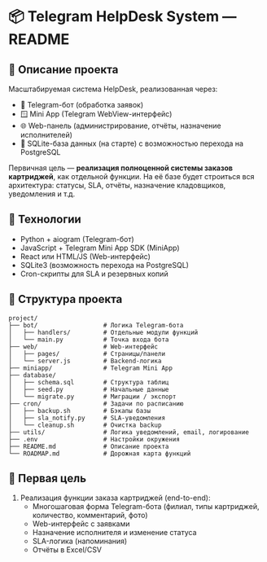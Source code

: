# 📦 Telegram HelpDesk System — README

## 🧩 Описание проекта
Масштабируемая система HelpDesk, реализованная через:
- 🤖 Telegram-бот (обработка заявок)
- 🪟 Mini App (Telegram WebView-интерфейс)
- 🌐 Web-панель (администрирование, отчёты, назначение исполнителей)
- 💾 SQLite-база данных (на старте) с возможностью перехода на PostgreSQL

Первичная цель — **реализация полноценной системы заказов картриджей**, как отдельной функции. На её базе будет строиться вся архитектура: статусы, SLA, отчёты, назначение кладовщиков, уведомления и т.д.

## 🔧 Технологии
- Python + aiogram (Telegram-бот)
- JavaScript + Telegram Mini App SDK (MiniApp)
- React или HTML/JS (Web-интерфейс)
- SQLite3 (возможность перехода на PostgreSQL)
- Cron-скрипты для SLA и резервных копий

## 📁 Структура проекта
```
project/
├── bot/                  # Логика Telegram-бота
│   ├── handlers/         # Отдельные модули функций
│   └── main.py           # Точка входа бота
├── web/                  # Web-интерфейс
│   ├── pages/            # Страницы/панели
│   └── server.js         # Backend-логика
├── miniapp/              # Telegram Mini App
├── database/
│   ├── schema.sql        # Структура таблиц
│   ├── seed.py           # Начальные данные
│   └── migrate.py        # Миграции / экспорт
├── cron/                 # Задачи по расписанию
│   ├── backup.sh         # Бэкапы базы
│   ├── sla_notify.py     # SLA-уведомления
│   └── cleanup.sh        # Очистка backup
├── utils/                # Логика уведомлений, email, логирование
├── .env                  # Настройки окружения
├── README.md             # Описание проекта
└── ROADMAP.md            # Дорожная карта функций
```

## 🚀 Первая цель
1. Реализация функции заказа картриджей (end-to-end):
   - Многошаговая форма Telegram-бота (филиал, типы картриджей, количество, комментарий, фото)
   - Web-интерфейс с заявками
   - Назначение исполнителя и изменение статуса
   - SLA-логика (напоминания)
   - Отчёты в Excel/CSV
